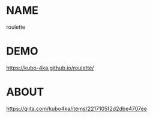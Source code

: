 # NAME
roulette

# DEMO
https://kubo-4ka.github.io/roulette/

# ABOUT
https://qiita.com/kubo4ka/items/2217105f2d2dbe4707ee
